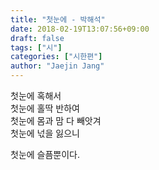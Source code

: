 ```yaml
---
title: "첫눈에 - 박해석"
date: 2018-02-19T13:07:56+09:00
draft: false
tags: ["시"]
categories: ["시한편"]
author: "Jaejin Jang"
---
```


첫눈에 혹해서  
첫눈에 홀딱 반하여  
첫눈에 몸과 맘 다 빼앗겨  
첫눈에 넋을 잃으니

첫눈에 슬픔뿐이다.
